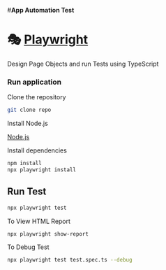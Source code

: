 #**App Automation Test**

# 🎭 [Playwright](https://playwright.dev)

Design Page Objects and run Tests using TypeScript

### Run application

Clone the repository

```bash
git clone repo
```

Install Node.js

[Node.js](https://nodejs.org/en/download/)

Install dependencies

```bash
npm install
npx playwright install

```

## Run Test

```bash
npx playwright test
```

To View HTML Report

```bash
npx playwright show-report
```

To Debug Test

```bash
npx playwright test test.spec.ts --debug
```
